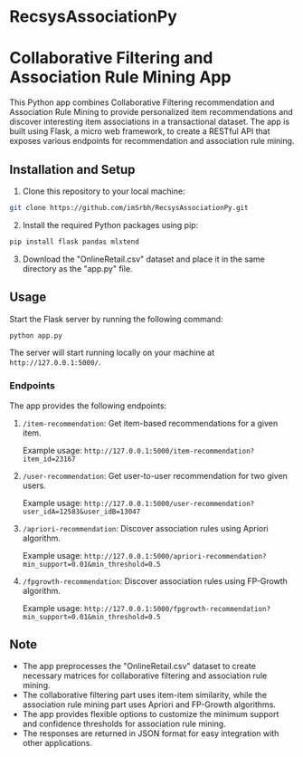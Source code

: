 # RecsysAssociationPy

# Collaborative Filtering and Association Rule Mining App

This Python app combines Collaborative Filtering recommendation and Association Rule Mining to provide personalized item recommendations and discover interesting item associations in a transactional dataset. The app is built using Flask, a micro web framework, to create a RESTful API that exposes various endpoints for recommendation and association rule mining.

## Installation and Setup

1. Clone this repository to your local machine:

```bash
git clone https://github.com/imSrbh/RecsysAssociationPy.git
```

2. Install the required Python packages using pip:

```bash
pip install flask pandas mlxtend
```

3. Download the "OnlineRetail.csv" dataset and place it in the same directory as the "app.py" file.

## Usage

Start the Flask server by running the following command:

```bash
python app.py
```

The server will start running locally on your machine at `http://127.0.0.1:5000/`.

### Endpoints

The app provides the following endpoints:

1. `/item-recommendation`: Get item-based recommendations for a given item.

   Example usage: `http://127.0.0.1:5000/item-recommendation?item_id=23167`

2. `/user-recommendation`: Get user-to-user recommendation for two given users.

   Example usage: `http://127.0.0.1:5000/user-recommendation?user_idA=12583&user_idB=13047`

3. `/apriori-recommendation`: Discover association rules using Apriori algorithm.

   Example usage: `http://127.0.0.1:5000/apriori-recommendation?min_support=0.01&min_threshold=0.5`

4. `/fpgrowth-recommendation`: Discover association rules using FP-Growth algorithm.

   Example usage: `http://127.0.0.1:5000/fpgrowth-recommendation?min_support=0.01&min_threshold=0.5`

## Note

- The app preprocesses the "OnlineRetail.csv" dataset to create necessary matrices for collaborative filtering and association rule mining.
- The collaborative filtering part uses item-item similarity, while the association rule mining part uses Apriori and FP-Growth algorithms.
- The app provides flexible options to customize the minimum support and confidence thresholds for association rule mining.
- The responses are returned in JSON format for easy integration with other applications.

